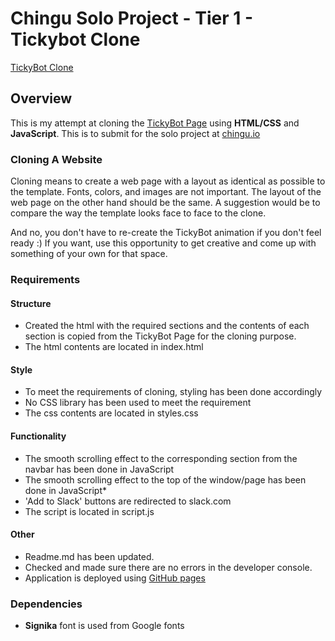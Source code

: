 # Chingu Solo Project - Tier 1 - Tickybot Clone

[TickyBot Clone](https://itzmidinesh.github.io/)

## Overview
This is my attempt at cloning the [TickyBot Page](https://maknetaro.github.io/tickyBot/) using **HTML/CSS** and **JavaScript**. This is to submit for the solo project at [chingu.io](https://chingu.io)

### Cloning A Website

Cloning means to create a web page with a layout as identical as possible to 
the template. Fonts, colors, and images are not important. The layout of the 
web page on the other hand should be the same. A suggestion would be to 
compare the way the template looks face to face to the clone.

And no, you don't have to re-create the TickyBot animation if you don't 
feel ready :) If you want, use this opportunity to get creative and come up 
with something of your own for that space.

### Requirements

#### Structure
- Created the html with the required sections and the contents of each section is copied from the TickyBot Page for the cloning purpose.
- The html contents are located in index.html

#### Style
- To meet the requirements of cloning, styling has been done accordingly
- No CSS library has been used to meet the requirement
- The css contents are located in styles.css

#### Functionality
- The smooth scrolling effect to the corresponding section from the navbar has been done in JavaScript
- The smooth scrolling effect to the top of the window/page has been done in JavaScript*
- 'Add to Slack' buttons are redirected to slack.com
- The script is located in script.js

#### Other
- Readme.md has been updated.
- Checked and made sure there are no errors in the developer console.
- Application is deployed using [GitHub pages](https://itzmidinesh.github.io)

### Dependencies

- **Signika** font is used from Google fonts